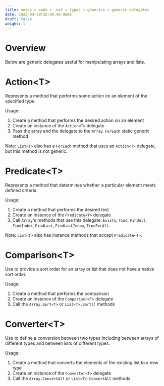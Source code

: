 ```yaml
---
title: notes > code > .net > types > generics > generic delegates
date: 2022-04-28T20:40:46-0600
draft: false
weight: 1
---
```


# Overview
Below are generic delegates useful for manipulating arrays and lists.

# Action\<T\>
Represents a method that performs some action on an element of the specified type.

Usage:
1. Create a method that performs the desired action on an element
2. Create an instance of the `Action<T>` delegate
3. Pass the array and the delegate to the `Array.ForEach` static generic method

Note: `List<T>` also has a `ForEach` method that uses an `Action<T>` delegate, but this method is not generic.

# Predicate\<T\>
Represents a method that determines whether a particular element meets defined criteria.

Usage:
1. Create a method that performs the desired test
2. Create an instance of the `Predicate<T>` delegate
3. Call `Array`'s methods that use this delegate: `Exists`, `Find`, `FindAll`, `FindIndex`, `FindLast`, `FindLastIndex`, `TrueForAll`.

Note: `List<T>` also has instance methods that accept `Predicate<T>`.

# Comparison\<T\>
Use to provide a sort order for an array or list that does not have a native sort order.

Usage:
1. Create a method that performs the comparison
2. Create an instance of the `Comparison<T>` delegate
3. Call the `Array.Sort<T>` or `List<T>.Sort()` methods

# Converter\<T\>
Use to define a conversion between two types including between arrays of different types and between lists of different types.

Usage:
1. Create a method that converts the elements of the existing list to a new type
2. Create an instance of the `Converter<T>` delegate
3. Call the `Array.ConvertAll` or `List<T>.ConvertAll` methods